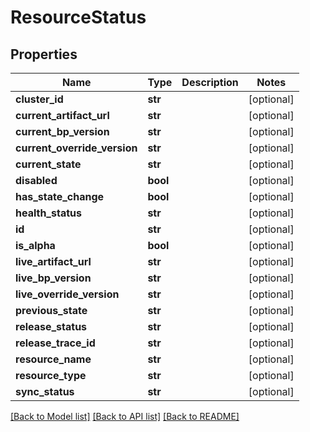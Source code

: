 # ResourceStatus

## Properties
Name | Type | Description | Notes
------------ | ------------- | ------------- | -------------
**cluster_id** | **str** |  | [optional] 
**current_artifact_url** | **str** |  | [optional] 
**current_bp_version** | **str** |  | [optional] 
**current_override_version** | **str** |  | [optional] 
**current_state** | **str** |  | [optional] 
**disabled** | **bool** |  | [optional] 
**has_state_change** | **bool** |  | [optional] 
**health_status** | **str** |  | [optional] 
**id** | **str** |  | [optional] 
**is_alpha** | **bool** |  | [optional] 
**live_artifact_url** | **str** |  | [optional] 
**live_bp_version** | **str** |  | [optional] 
**live_override_version** | **str** |  | [optional] 
**previous_state** | **str** |  | [optional] 
**release_status** | **str** |  | [optional] 
**release_trace_id** | **str** |  | [optional] 
**resource_name** | **str** |  | [optional] 
**resource_type** | **str** |  | [optional] 
**sync_status** | **str** |  | [optional] 

[[Back to Model list]](../README.md#documentation-for-models) [[Back to API list]](../README.md#documentation-for-api-endpoints) [[Back to README]](../README.md)

